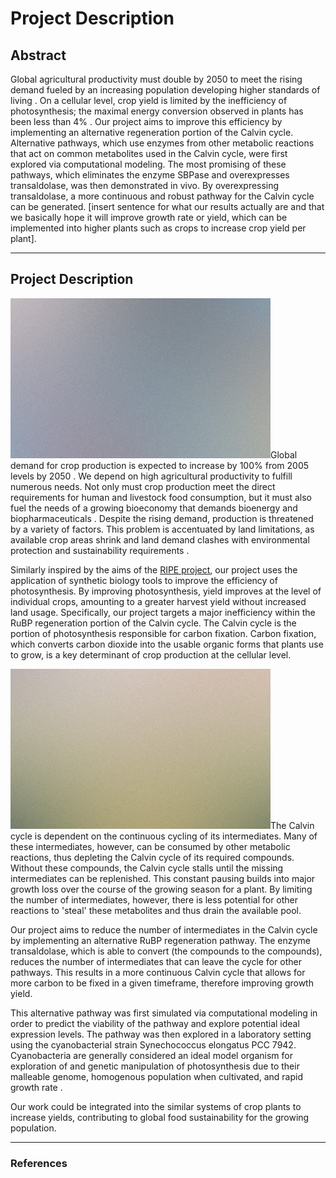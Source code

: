 # Project Description

<!-- Abstract -->

## Abstract

<div class="box">
    Global agricultural productivity must double by 2050 to meet the rising demand fueled by an increasing population
    developing higher standards of living <reference identifier="4" />. On a cellular level, crop yield is limited by
    the inefficiency of photosynthesis; the maximal energy conversion observed in plants has been less than 4%
    <reference identifier="2" />. Our project aims to improve this efficiency by implementing an alternative
    regeneration portion of the Calvin cycle. Alternative pathways, which use enzymes from other metabolic reactions
    that act on common metabolites used in the Calvin cycle, were first explored via computational modeling. The most
    promising of these pathways, which eliminates the enzyme SBPase and overexpresses transaldolase, was then
    demonstrated in vivo. By overexpressing transaldolase, a more continuous and robust pathway for the Calvin cycle can
    be generated. [insert sentence for what our results actually are and that we basically hope it will improve growth
    rate or yield, which can be implemented into higher plants such as crops to increase crop yield per plant].
</div>

---

## Project Description

<span class="image right"><img src="assets/images/pic02.jpg" alt="" /></span>Global demand for crop production is
expected to increase by 100% from 2005 levels by 2050 <reference identifier="4" />. We depend on high agricultural
productivity to fulfill numerous needs. Not only must crop production meet the direct requirements for human and
livestock food consumption, but it must also fuel the needs of a growing bioeconomy that demands bioenergy and
biopharmaceuticals <reference identifier="3" />. Despite the rising demand, production is threatened by a variety of
factors. This problem is accentuated by land limitations, as available crop areas shrink and land demand clashes with
environmental protection and sustainability requirements <reference identifier="3" />.

Similarly inspired by the aims of the
<a href="https://ripe.illinois.edu">RIPE project</a>, our project uses the application of synthetic biology tools to
improve the efficiency of photosynthesis. By improving photosynthesis, yield improves at the level of individual
crops, amounting to a greater harvest yield without increased land usage. Specifically, our project targets a major
inefficiency within the RuBP regeneration portion of the Calvin cycle. The Calvin cycle is the portion of
photosynthesis responsible for carbon fixation. Carbon fixation, which converts carbon dioxide into the usable organic
forms that plants use to grow, is a key determinant of crop production at the cellular level.

<span class="image left"><img src="assets/images/pic03.jpg" alt="" /></span>The Calvin cycle is dependent on the
continuous cycling of its intermediates. Many of these intermediates, however, can be consumed by other metabolic
reactions, thus depleting the Calvin cycle of its required compounds. Without these compounds, the Calvin cycle stalls
until the missing intermediates can be replenished. This constant pausing builds into major growth loss over the
course of the growing season for a plant. By limiting the number of intermediates, however, there is less potential
for other reactions to 'steal' these metabolites and thus drain the available pool.

Our project aims to reduce the number of intermediates in the Calvin cycle by implementing an alternative RuBP
regeneration pathway. The enzyme transaldolase, which is able to convert (the compounds to the compounds), reduces the
number of intermediates that can leave the cycle for other pathways. This results in a more continuous Calvin cycle
that allows for more carbon to be fixed in a given timeframe, therefore improving growth yield.

This alternative pathway was first simulated via computational modeling in order to predict the viability of the
pathway and explore potential ideal expression levels. The pathway was then explored in a laboratory setting using the
cyanobacterial strain Synechococcus elongatus PCC 7942. Cyanobacteria are generally considered an ideal model organism
for exploration of and genetic manipulation of photosynthesis due to their malleable genome, homogenous population
when cultivated, and rapid growth rate <reference identifier="4" />.

Our work could be integrated into the similar systems of crop plants to increase yields, contributing to global food
sustainability for the growing population.

---

### References
<bibliography />
